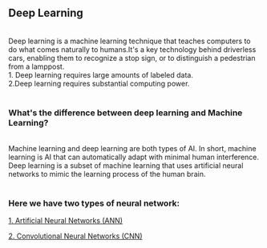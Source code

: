 ## Deep Learning
<br>
Deep learning is a machine learning technique that teaches computers to do what comes naturally to humans.It's a key technology behind driverless cars, enabling them to recognize a stop sign, or to distinguish a pedestrian from a lamppost. 
<br> 
1. Deep learning requires large amounts of labeled data.
<br>
2.Deep learning requires substantial computing power.
<br> <br> 

### What's the difference between deep learning and Machine Learning?
<br> 
Machine learning and deep learning are both types of AI. In short, machine learning is AI that can automatically adapt with minimal human interference. Deep learning is a subset of machine learning that uses artificial neural networks to mimic the learning process of the human brain.
<br> <br>

### Here we have two types  of neural network:

[1. Artificial Neural Networks (ANN)](Artificial_Neural_Networks)

[2. Convolutional Neural Networks (CNN)](Convolutional_Neural_Networks)

